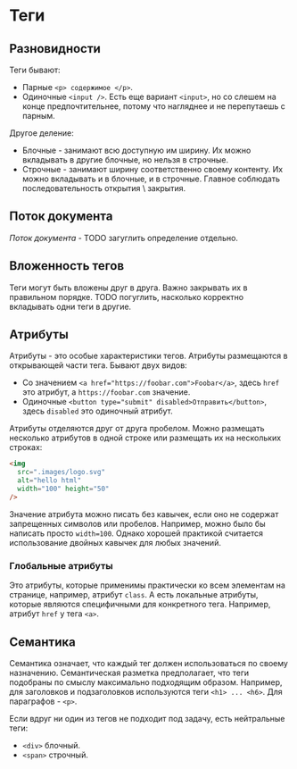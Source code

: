 # Теги

## Разновидности

Теги бывают:

* Парные `<p> содержимое </p>`.
* Одиночные `<input />`. Есть еще вариант `<input>`, но со слешем на конце предпочтительнее, потому что нагляднее и не перепутаешь с парным.

Другое деление:

* Блочные - занимают всю доступную им ширину. Их можно вкладывать в другие блочные, но нельзя в строчные.
* Строчные - занимают ширину соответственно своему контенту. Их можно вкладывать и в блочные, и в строчные. Главное соблюдать последовательность открытия \ закрытия.

## Поток документа

*Поток документа* - TODO загуглить определение отдельно.

## Вложенность тегов

Теги могут быть вложены друг в друга. Важно закрывать их в правильном порядке. TODO погуглить, насколько корректно вкладывать одни теги в другие.

## Атрибуты

Атрибуты - это особые характеристики тегов. Атрибуты размещаются в открывающей части тега. Бывают двух видов:

* Со значением `<a href="https://foobar.com">Foobar</a>`, здесь `href` это атрибут, а `https://foobar.com` значение.
* Одиночные `<button type="submit" disabled>Отправить</button>`, здесь `disabled` это одиночный атрибут.

Атрибуты отделяются друг от друга пробелом. Можно размещать несколько атрибутов в одной строке или размещать их на нескольких строках:

```html
<img
  src=".images/logo.svg"
  alt="hello html"
  width="100" height="50"
/>
```

Значение атрибута можно писать без кавычек, если оно не содержат запрещенных символов или пробелов. Например, можно было бы написать просто `width=100`. Однако хорошей практикой считается использование двойных кавычек для любых значений.

### Глобальные атрибуты

Это атрибуты, которые применимы практически ко всем элементам на странице, например, атрибут `class`. А есть локальные атрибуты, которые являются специфичными для конкретного тега. Например, атрибут `href` у тега `<a>`.

## Семантика

Семантика означает, что каждый тег должен использоваться по своему назначению. Семантическая разметка предполагает, что теги подобраны по смыслу максимально подходящим образом. Например, для заголовков и подзаголовков используются теги `<h1> ... <h6>`. Для параграфов - `<p>`.

Если вдруг ни один из тегов не подходит под задачу, есть нейтральные теги:

* `<div>` блочный.
* `<span>` строчный.

